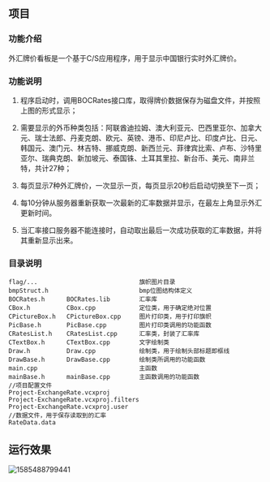 ## 项目

### 功能介绍

外汇牌价看板是一个基于C/S应用程序，用于显示中国银行实时外汇牌价。

### 功能说明

1. 程序启动时，调用BOCRates接口库，取得牌价数据保存为磁盘文件，并按照上图的形式显示；

2. 需要显示的外币种类包括：阿联酋迪拉姆、澳大利亚元、巴西里亚尔、加拿大元、瑞士法郎、丹麦克朗、欧元、英镑、港币、印尼卢比、印度卢比、日元、韩国元、澳门元、林吉特、挪威克朗、新西兰元、菲律宾比索、卢布、沙特里亚尔、瑞典克朗、新加坡元、泰国铢、土耳其里拉、新台币、美元、南非兰特，共计27种；

3. 每页显示7种外汇牌价，一次显示一页，每页显示20秒后启动切换至下一页；

4. 每10分钟从服务器重新获取一次最新的汇率数据并显示，在最左上角显示外汇更新时间。

5. 当汇率接口服务器不能连接时，自动取出最后一次成功获取的汇率数据，并将其重新显示出来。

### 目录说明

```
flag/... 							旗帜图片目录
bmpStruct.h 						bmp位图结构体定义
BOCRates.h 		BOCRates.lib 		汇率库
CBox.h 			CBox.cpp 			定位类，用于确定绝对位置
CPictureBox.h 	CPictureBox.cpp 	图片打印类，用于打印旗帜
PicBase.h 		PicBase.cpp 		图片打印类调用的功能函数
CRatesList.h 	CRatesList.cpp 		汇率类，封装了汇率库
CTextBox.h 		CTextBox.cpp 		文字绘制类
Draw.h 			Draw.cpp 			绘制类，用于绘制头部标题即框线
DrawBase.h 		DrawBase.cpp 		绘制类所调用的功能函数
main.cpp 							主函数
mainBase.h 		mainBase.cpp 		主函数调用的功能函数
//项目配置文件
Project-ExchangeRate.vcxproj
Project-ExchangeRate.vcxproj.filters
Project-ExchangeRate.vcxproj.user
//数据文件，用于保存读取到的汇率
RateData.data
```

## 运行效果

![1585488799441](http://flag0.oss-cn-qingdao.aliyuncs.com/flag0/20200329213322-588620.png)